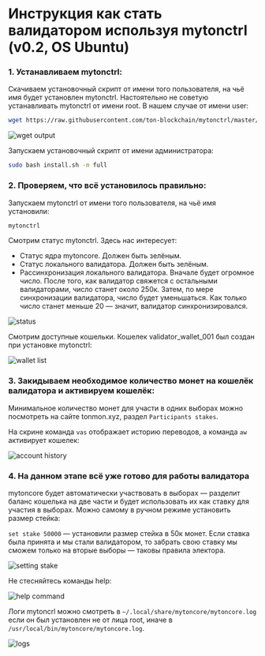 # Инструкция как стать валидатором используя mytonctrl (v0.2, OS Ubuntu)

### 1. Устанавливаем mytonctrl:
Скачиваем установочный скрипт от имени того пользователя, на чьё имя будет установлен mytonctrl. Настоятельно не советую устанавливать mytonctrl от имени root. В нашем случае от имени user:

```sh
wget https://raw.githubusercontent.com/ton-blockchain/mytonctrl/master/scripts/install.sh
```

![wget output](https://raw.githubusercontent.com/ton-blockchain/mytonctrl/master/screens/manual-ubuntu_wget-ls_ru.png)

Запускаем установочный скрипт от имени администратора:

```sh
sudo bash install.sh -m full
```


### 2. Проверяем, что всё установилось правильно:
Запускаем mytonctrl от имени того пользователя, на чьё имя установили:

```sh
mytonctrl
```

Смотрим статус mytonctrl. Здесь нас интересует:

- Статус ядра mytoncore. Должен быть зелёным.
- Статус локального валидатора. Должен быть зелёным.
- Рассинхронизация локального валидатора. Вначале будет огромное число. После того, как валидатор свяжется с остальными валидаторами, число станет около 250к. Затем, по мере синхронизации валидатора, число будет уменьшаться. Как только число станет меньше 20 — значит, валидатор синхронизировался.

![status](https://raw.githubusercontent.com/ton-blockchain/mytonctrl/master/screens/manual-ubuntu_mytonctrl-status_ru.png)

Смотрим доступные кошельки. Кошелек validator_wallet_001 был создан при установке mytonctrl:

![wallet list](https://raw.githubusercontent.com/ton-blockchain/mytonctrl/master/screens/manual-ubuntu_mytonctrl-wl_ru.png)


### 3. Закидываем необходимое количество монет на кошелёк валидатора и активируем кошелёк:
Минимальное количество монет для участи в одних выборах можно посмотреть на сайте tonmon.xyz, раздел `Participants stakes`.

На скрине команда `vas` отображает историю переводов, а команда `aw` активирует кошелек:

![account history](https://raw.githubusercontent.com/ton-blockchain/mytonctrl/master/screens/manual-ubuntu_mytonctrl-vas-aw_ru.png)


### 4. На данном этапе всё уже готово для работы валидатора
mytoncore будет автоматически участвовать в выборах — разделит баланс кошелька на две части и будет использовать их как ставку для участия в выборах. Можно самому в ручном режиме установить размер стейка:

`set stake 50000` — установили размер стейка в 50к монет. Если ставка была принята и мы стали валидатором, то забрать свою ставку мы сможем только на вторые выборы — таковы правила электора.

![setting stake](https://raw.githubusercontent.com/ton-blockchain/mytonctrl/master/screens/manual-ubuntu_mytonctrl-set_ru.png)

Не стесняйтесь команды help:

![help command](https://raw.githubusercontent.com/ton-blockchain/mytonctrl/master/screens/manual-ubuntu_mytonctrl-help_ru.png)

Логи mytoncrl можно смотреть в `~/.local/share/mytoncore/mytoncore.log` если он был установлен не от лица root, иначе в `/usr/local/bin/mytoncore/mytoncore.log`.

![logs](https://raw.githubusercontent.com/ton-blockchain/mytonctrl/master/screens/manual-ubuntu_mytoncore-log.png)
